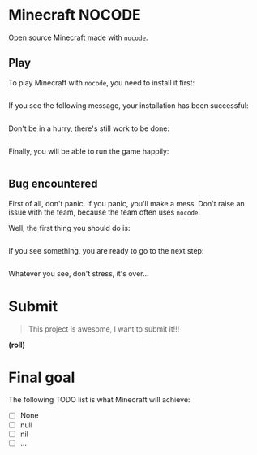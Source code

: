# Minecraft NOCODE
Open source Minecraft made with `nocode`.

## Play
To play Minecraft with `nocode`, you need to install it first:
```
```

If you see the following message, your installation has been successful:
```
```

Don't be in a hurry, there's still work to be done:
```
```

Finally, you will be able to run the game happily:
```
```

## Bug encountered
First of all, don't panic. If you panic, you'll make a mess. Don't raise an issue with the team, because the team often uses `nocode`.

Well, the first thing you should do is:
```
```

If you see something, you are ready to go to the next step:
```
```

Whatever you see, don't stress, it's over...

# Submit
> This project is awesome, I want to submit it!!!

**(roll)**

# Final goal
The following TODO list is what Minecraft will achieve:

- [ ] None
- [ ] null
- [ ] nil
- [ ] ...
